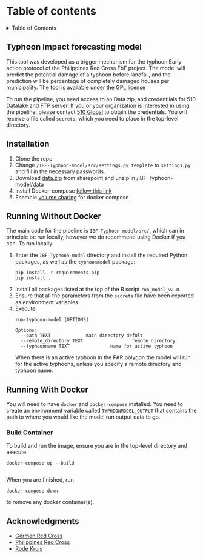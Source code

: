 
# Table of contents

<!-- TABLE OF CONTENTS -->
<details>
  <summary>Table of Contents</summary>
  <ol>
    <li>
      <a href="#Typhoon Impact forecasting model">Typhoon Impact forecasting model</a>
    </li>
	    <li>
      <a href="#Installation">Installation</a>
    </li>
	<li>
      <a href="#Running Without Docker">Running pipeline Without Docker</a>
    </li>
    <li>
      <a href="#Running With Docker">Running pipeline With Docker</a>
      <ul>
        <li><a href="#Build Container">Build and Run Container</a></li>
     </ul>
    </li>
    <li><a href="#Acknowledgments">Acknowledgments</a></li>
  </ol>
</details>


<!-- Typhoon Impact forecasting model -->
## Typhoon Impact forecasting model

This tool was developed as a trigger mechanism for the typhoon Early action protocol of the Philippines Red Cross FbF project. The model will predict the potential damage of a typhoon before landfall, and the prediction will be percentage of completely damaged houses per municipality. The tool is available under the [GPL license](https://github.com/rodekruis/Typhoon-Impact-based-forecasting-model/blob/master/LICENSE)

To run the pipeline, you need access to an Data.zip, and credentiials for 510 Datalake and FTP server. If you or your organization is interested in using the pipeline, 
please contact [510 Global](https://www.510.global/contact-us/) to obtain the credentials. You will receive a file called `secrets`, which you need to place in the top-level directory.


<!-- Installation -->
## Installation

1. Clone the repo
2. Change `/IBF-Typhoon-model/src/settings.py.template` to `settings.py` and fill in the necessary passwords.
3. Download [data.zip](https://rodekruis.sharepoint.com/sites/510-CRAVK-510/_layouts/15/guestaccess.aspx?folderid=07d73565ff9974ff98b00a2ec77114c1c&authkey=ATyqh1uB0jY_tm1ll56gbYA&expiration=2022-10-25T22%3A00%3A00.000Z&e=0kmOsQ) from sharepoint and unzip in /IBF-Typhoon-model/data
4. Install Docker-compose [follow this link](https://docs.docker.com/desktop/windows/install/)
5. Enamble [volume sharing](https://forums.docker.com/t/filesharing-not-enabled-volume-sharing-is-not-enabled-on-the-settings-screen-in-docker-desktop-error-125/95332) for docker compose  



<!-- Running pipeline Without Docker -->
## Running Without Docker


The main code for the pipeline is `IBF-Typhoon-model/src/`, which can in principle be run locally,
however we do recommend using Docker if you can.
To run locally:

1. Enter the `IBF-Typhoon-model` directory and install the required Python packages, as
    well as the `typhoonmodel` package:
    ```
    pip install -r requirements.pip
    pip install .
    ```
2. Install all packages listed at the top of the R script `run_model_v2.R`.
3. Ensure that all the parameters from the `secrets` file have been exported as environment variables
4. Execute:
    ```
    run-typhoon-model [OPTIONS]

    Options:
      --path TEXT             main directory defult 
      --remote_directory TEXT                  remote directory 
      --typhoonname TEXT               name for active typhoon
    ```
    When there is an active typhoon in the PAR polygon the model will run for the active typhoons,
    unless you specify a remote directory and typhoon name. 

<!-- Running Pipeline With Docker -->
## Running With Docker

You will need to have `docker` and `docker-compose` installed.
You need to create an environment variable called `TYPHOONMODEL_OUTPUT` that contains
the path to where you would like the model run output data to go.

<!-- Build and Run Container -->
### Build Container

To build and run the image, ensure you are in the top-level directory and execute:
```
docker-compose up --build


```
When you are finished, run
```
docker-compose down
```
to remove any docker container(s).

<!-- ACKNOWLEDGMENTS -->
## Acknowledgments

- [Germen Red Cross](https://www.drk.de/en/)
- [Philippines Red Cross](https://redcross.org.ph/)
- [Rode Kruis](https://www.rodekruis.nl/)
